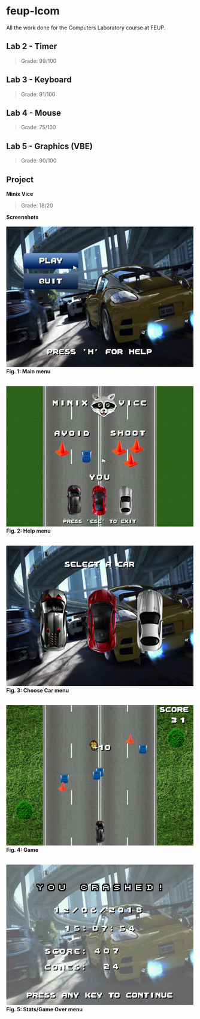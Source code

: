 # feup-lcom

All the work done for the Computers Laboratory course at FEUP.


Lab 2 - Timer
----------
> Grade: 99/100

Lab 3 - Keyboard
----------
> Grade: 91/100

Lab 4 - Mouse
----------
> Grade: 75/100

Lab 5 - Graphics (VBE)
----------
> Grade: 90/100

Project
----------

**Minix Vice** <br>
> Grade: 18/20 <br>

**Screenshots** <br> <br>
<img src="https://github.com/joao-conde/feup-lcom/blob/master/minix-vice/doc/screenshots/mainmenu.png" width="500"><br>
**Fig. 1: Main menu** <br><br>

<img src="https://github.com/joao-conde/feup-lcom/blob/master/minix-vice/doc/screenshots/helpmenu.png" width="500"><br>
**Fig. 2: Help menu** <br><br>

<img src="https://github.com/joao-conde/feup-lcom/blob/master/minix-vice/doc/screenshots/selectmenu.png" width="500"><br>
**Fig. 3: Choose Car menu** <br><br>

<img src="https://github.com/joao-conde/feup-lcom/blob/master/minix-vice/doc/screenshots/game.png" width="500"><br>
**Fig. 4: Game** <br><br>

<img src="https://github.com/joao-conde/feup-lcom/blob/master/minix-vice/doc/screenshots/stats.png" width="500"><br>
**Fig. 5: Stats/Game Over menu**
